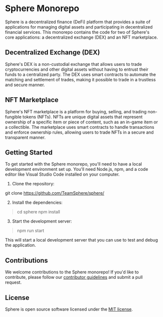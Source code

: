 # Sphere Monorepo

Sphere is a decentralized finance (DeFi) platform that provides a suite of applications for managing digital assets and participating in decentralized financial services. This monorepo contains the code for two of Sphere's core applications: a decentralized exchange (DEX) and an NFT marketplace.

## Decentralized Exchange (DEX)

Sphere's DEX is a non-custodial exchange that allows users to trade cryptocurrencies and other digital assets without having to entrust their funds to a centralized party. The DEX uses smart contracts to automate the matching and settlement of trades, making it possible to trade in a trustless and secure manner.

## NFT Marketplace

Sphere's NFT marketplace is a platform for buying, selling, and trading non-fungible tokens (NFTs). NFTs are unique digital assets that represent ownership of a specific item or piece of content, such as an in-game item or a collectible. The marketplace uses smart contracts to handle transactions and enforce ownership rules, allowing users to trade NFTs in a secure and transparent manner.

## Getting Started

To get started with the Sphere monorepo, you'll need to have a local development environment set up. You'll need Node.js, npm, and a code editor like Visual Studio Code installed on your computer.

1. Clone the repository:

git clone https://github.com/TeamSphere/sphere/

2. Install the dependencies:

> cd sphere
> npm install

3. Start the development server:

> npm run start

This will start a local development server that you can use to test and debug the application.

## Contributions

We welcome contributions to the Sphere monorepo! If you'd like to contribute, please follow our [contributor guidelines](CONTRIBUTING.md) and submit a pull request.

## License

Sphere is open source software licensed under the [MIT license](LICENSE).

